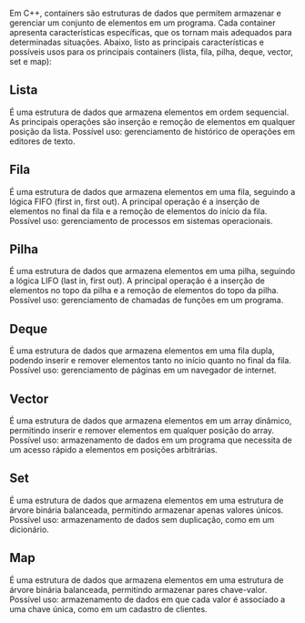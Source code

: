 Em C++, containers são estruturas de dados que permitem armazenar e gerenciar um conjunto de elementos em um programa. Cada container apresenta características específicas, que os tornam mais adequados para determinadas situações. Abaixo, listo as principais características e possíveis usos para os principais containers (lista, fila, pilha, deque, vector, set e
map):

## Lista

É uma estrutura de dados que armazena elementos em ordem sequencial. As principais operações são inserção e remoção de elementos em qualquer posição da lista.
Possível uso: gerenciamento de histórico de operações em editores de texto.

## Fila

É uma estrutura de dados que armazena elementos em uma fila, seguindo a lógica FIFO (first in, first out). A principal operação é a inserção de elementos no final da fila e a remoção de elementos do início da fila.
Possível uso: gerenciamento de processos em sistemas operacionais.

## Pilha

É uma estrutura de dados que armazena elementos em uma pilha, seguindo a lógica LIFO (last in, first out). A principal operação é a inserção de elementos no topo da pilha e a remoção de elementos do topo da pilha. Possível uso: gerenciamento de chamadas de funções em um programa.

## Deque

É uma estrutura de dados que armazena elementos em uma fila dupla, podendo inserir e remover elementos tanto no início quanto no final da fila.
Possível uso: gerenciamento de páginas em um navegador de internet.

## Vector

É uma estrutura de dados que armazena elementos em um array dinâmico, permitindo inserir e remover elementos em qualquer posição do array.
Possível uso: armazenamento de dados em um programa que necessita de um acesso rápido a elementos em posições arbitrárias.

## Set

É uma estrutura de dados que armazena elementos em uma estrutura de árvore binária balanceada, permitindo armazenar apenas valores únicos.
Possível uso: armazenamento de dados sem duplicação, como em um dicionário.

## Map

É uma estrutura de dados que armazena elementos em uma estrutura de árvore binária balanceada, permitindo armazenar pares chave-valor.
Possível uso: armazenamento de dados em que cada valor é associado a uma chave única, como em um cadastro de clientes.

